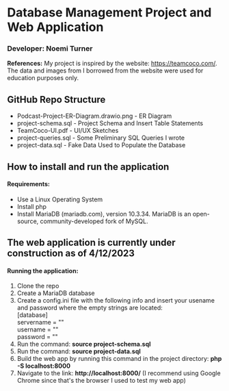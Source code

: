 # Database Management Project and Web Application
### Developer: Noemi Turner

**References:** My project is inspired by the website: https://teamcoco.com/. The data and images from I borrowed from the website were used for education purposes only. 

## GitHub Repo Structure
* Podcast-Project-ER-Diagram.drawio.png - ER Diagram
* project-schema.sql - Project Schema and Insert Table Statements
* TeamCoco-UI.pdf - UI/UX Sketches
* project-queries.sql - Some Preliminary SQL Queries I wrote
* project-data.sql - Fake Data Used to Populate the Database 

## How to install and run the application
#### Requirements: 
* Use a Linux Operating System
* Install php
* Install MariaDB (mariadb.com), version 10.3.34. MariaDB is an open-source, community-developed fork of MySQL.

## The web application is currently under construction as of 4/12/2023
#### Running the application: 
1. Clone the repo
2. Create a MariaDB database 
3. Create a config.ini file with the following info and insert your usename and password where the empty strings are located: <br>
              [database] <br>
              servername = "" <br>
              username = "" <br>
              password = "" <br>
4. Run the command: **source project-schema.sql** 
5. Run the command: **source project-data.sql**
6. Build the web app by running this command in the project directory: **php -S localhost:8000**
7. Navigate to the link: **http://localhost:8000/**
(I recommend using Google Chrome since that's the browser I used to test my web app) 
